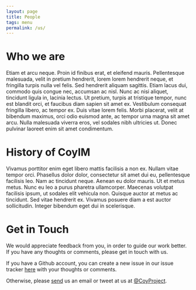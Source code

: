 ```yaml
---
layout: page
title: People
tags: menu
permalink: /us/
---
```


Who we are
=
Etiam et arcu neque. Proin id finibus erat, et eleifend mauris. Pellentesque malesuada, velit in pretium hendrerit, lorem lorem hendrerit neque, et fringilla turpis nulla vel felis. Sed hendrerit aliquam sagittis. Etiam lacus dui, commodo quis congue nec, accumsan ac nisl. Nunc ac nisi aliquet, tincidunt ligula in, lacinia lectus. Ut pretium, turpis at tristique tempor, nunc est blandit orci, et faucibus diam sapien sit amet ex. Vestibulum consequat fringilla libero, ac tempor ex. Duis vitae lorem felis. Morbi placerat, velit at bibendum maximus, orci odio euismod ante, ac tempor urna magna sit amet arcu. Nulla malesuada viverra eros, vel sodales nibh ultricies ut. Donec pulvinar laoreet enim sit amet condimentum.

History of CoyIM
=
Vivamus porttitor enim eget libero mattis facilisis a non ex. Nullam vitae tempor orci. Phasellus dolor dolor, consectetur sit amet dui eu, pellentesque facilisis leo. Nam ac tincidunt neque. Aenean eu dolor mauris. Ut et metus metus. Nunc eu leo a purus pharetra ullamcorper. Maecenas volutpat facilisis ipsum, ut sodales elit vehicula non. Quisque auctor at metus ac tincidunt. Sed vitae hendrerit ex. Vivamus posuere diam a est auctor sollicitudin. Integer bibendum eget dui in scelerisque. 

Get in Touch
=
We would appreciate feedback from you, in order to guide our work better. If you have any thoughts or comments, please get in touch with us.

If you have a Github account, you can create a new issue in our issue tracker <a href="https://github.com/twstrike/coyim/issues/new?labels=feedback" target="_blank">here</a> with your thoughts or comments.

Otherwise, please [send](mailto:coyim@thoughtworks.com) us an email or tweet at us at [@CoyProject](https://twitter.com/CoyProject).
